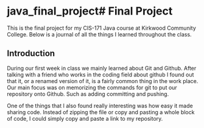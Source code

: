 # java_final_project# Final Project

This is the final project for my CIS-171 Java course at Kirkwood Community College. Below is a journal of all the things I learned throughout the class.

## Introduction

During our first week in class we mainly learned about Git and Github. After talking with a friend who works in the coding field about github I found out that it, or a renamed version of it, is a fairly common thing in the work place. Our main focus was on memorizing the commands for git to put our repository onto Github. Such as adding committing and pushing.
 
One of the things that I also found really interesting was how easy it made sharing code. Instead of zipping the file or copy and pasting a whole block of code, I could simply copy and paste a link to my repository.

